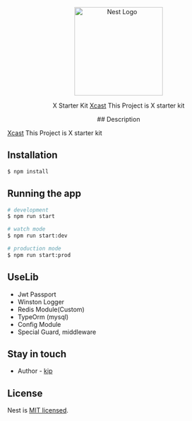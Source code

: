 <p align="center">
  <a href="http://nestjs.com/" target="blank"><img src="https://xg-statics3.xcast.co.kr/xcast/_home/static/media/logo.35727c58e0f8a5b70d34956fd7bf1b7d.svg" width="200" alt="Nest Logo" /></a>
</p>

[circleci-image]: https://img.shields.io/circleci/build/github/nestjs/nest/master?token=abc123def456
[circleci-url]: https://circleci.com/gh/nestjs/nest

  <p align="center">X Starter Kit <a href="https://xcast.co.kr" target="_blank">Xcast</a> This Project is X starter kit</p>
    <p align="center">
## Description

[Xcast](https://xcast.co.kr) This Project is X starter kit

## Installation

```bash
$ npm install
```

## Running the app

```bash
# development
$ npm run start

# watch mode
$ npm run start:dev

# production mode
$ npm run start:prod
```

## UseLib

-   Jwt Passport
-   Winston Logger
-   Redis Module(Custom)
-   TypeOrm (mysql)
-   Config Module
-   Special Guard, middleware

## Stay in touch

-   Author - [kip](kip9696@dynamicmedia.co.kr)

## License

Nest is [MIT licensed](LICENSE).
